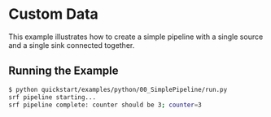 # Custom Data

This example illustrates how to create a simple pipeline with a single source and a single sink connected together.

## Running the Example

```bash
$ python quickstart/examples/python/00_SimplePipeline/run.py
srf pipeline starting...
srf pipeline complete: counter should be 3; counter=3
```
